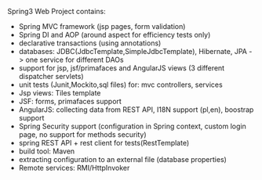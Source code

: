 
Spring3 Web Project contains:

- Spring MVC framework (jsp pages, form validation)
- Spring DI and AOP (around aspect for efficiency tests only)
- declarative transactions (using annotations) 
- databases: JDBC(JdbcTemplate,SimpleJdbcTemplate), Hibernate, JPA -> one service for different DAOs
- support for jsp, jsf/primafaces and AngularJS views (3 different dispatcher servlets)
- unit tests (Junit,Mockito,sql files) for: mvc controllers, services
- Jsp views: Tiles template
- JSF: forms, primafaces support
- AngularJS: collecting data from REST API, I18N support (pl,en), boostrap support
- Spring Security support (configuration in Spring context, custom login page, no support for methods security)
- spring REST API + rest client for tests(RestTemplate)
- build tool: Maven
- extracting configuration to an external file (database properties)
- Remote services: RMI/HttpInvoker
